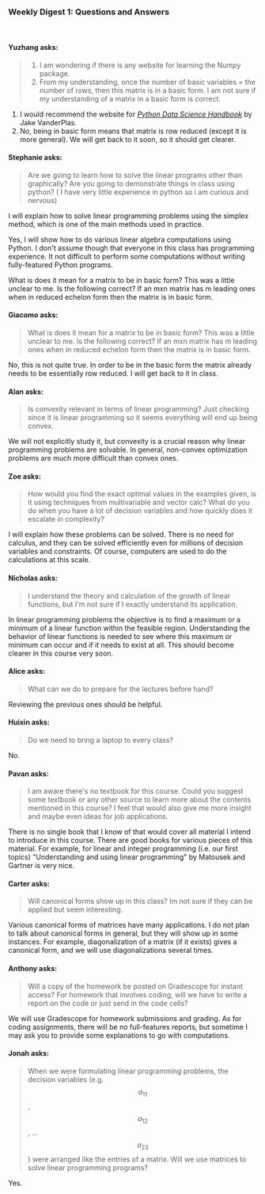 ### Weekly Digest 1: Questions and Answers

<br/>

#### Yuzhang asks:

> 1. I am wondering if there is any website for learning the Numpy package.
> 2. From my understanding, once the number of basic variables = the number of rows,
>   then this matrix is in a basic form. I am not sure if my understanding of a matrix
>   in a basic form is correct.

1. I would recommend the website for [*Python Data Science Handbook*](https://jakevdp.github.io/PythonDataScienceHandbook/index.html) by Jake VanderPlas.
2. No, being in basic form means that matrix is row reduced (except it is more general).
We will get back to it soon, so it should get clearer.


#### Stephanie asks:

> Are we going to learn how to solve the linear programs other than graphically?
> Are you going to demonstrate things in class using python? ( I have very little experience in python
> so i am curious and nervous)

I will explain how to solve linear programming problems using the simplex method, which is one of the
main methods used in practice.

Yes, I will show how to do various linear algebra computations using Python. I don't assume though
that everyone in this class has programming experience. It not difficult to perform some computations
without writing fully-featured Python programs.

What is does it mean for a matrix to be in basic form? This was a little unclear to me.
Is the following correct?
If an mxn matrix has m leading ones when in reduced echelon form then the matrix is in basic form.


#### Giacomo asks:

> What is does it mean for a matrix to be in basic form? This was a little unclear to me.
> Is the following correct? If an mxn matrix has m leading ones when in reduced echelon form
> then the matrix is in basic form.

No, this is not quite true. In order to be in the basic form the matrix already needs
to be essentially row reduced. I will get back to it in class.

#### Alan asks:

> Is convexity relevant in terms of linear programming? Just checking since it is linear programming
> so it seems everything will end up being convex.

We will not explicitly study it, but convexity is a crucial reason why linear programming
problems are solvable. In general, non-convex optimization problems are much more difficult
than convex ones.


#### Zoe asks:

> How would you find the exact optimal values in the examples given, is it using techniques from multivariable
> and vector calc? What do you do when you have a lot of decision variables and how quickly does it escalate
> in complexity?

I will explain how these problems can be solved. There is no need for calculus, and they can be solved efficiently
even for millions of decision variables and constraints. Of course, computers are used to do the calculations
at this scale.


#### Nicholas asks:

> I understand the theory and calculation of the growth of linear functions, but I'm not sure if I exactly understand
> its application.

In linear programming problems the objective is to find a maximum or a minimum of a linear function within
the feasible region. Understanding the behavior of linear functions is needed to see where this maximum or
minimum can occur and if it needs to exist at all. This should become clearer in this course very soon.


#### Alice asks:

> What can we do to prepare for the lectures before hand?

Reviewing the previous ones should be helpful.


#### Huixin asks:

> Do we need to bring a laptop to every class?

No.


#### Pavan asks:

> I am aware there's no textbook for this course. Could you suggest some textbook
> or any other source to learn more about the contents mentioned in this course?
> I feel that would also give me more insight and maybe even ideas for job applications.

There is no single book that I know of that would cover all material I intend to
introduce in this course. There are good books for various pieces of this material.
For example, for linear and integer programming (i.e. our first topics) "Understanding
and using linear programming" by Matousek and Gartner is very nice.


#### Carter asks:

> Will canonical forms show up in this class? Im not sure if they can be applied but
> seem interesting.

Various canonical forms of matrices have many applications. I do not plan to talk about
canonical forms in general, but they will show up in some instances. For example,
diagonalization of a matrix (if it exists) gives a canonical form, and we will use
diagonalizations several times.


#### Anthony asks:

> Will a copy of the homework be posted on Gradescope for instant access? For homework that
> involves coding, will we have to write a report on the code or just send in the code cells?

We will use Gradescope for homework submissions and grading. As for coding assignments,
there will be no full-features reports, but sometime I may ask you to provide some explanations
to go with computations.


#### Jonah asks:

> When we were formulating linear programming problems, the decision variables (e.g. $$a_{11}$$, $$a_{12}$$, ... $$a_{23}$$)
> were arranged like the entries of a matrix. Will we use matrices to solve linear programming programs?

Yes.